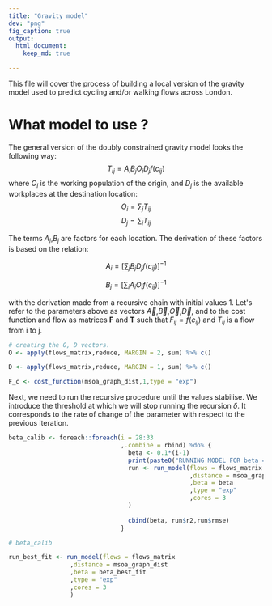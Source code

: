 ```yaml
---
title: "Gravity model"
dev: "png"
fig_caption: true
output: 
  html_document: 
    keep_md: true

---
```







This file will cover the process of building a local version of the gravity model used to predict cycling and/or walking flows across London. 

# What model to use ?

The general version of the doubly constrained gravity model looks the following way: 
$$ T_{ij} = A_iB_jO_iD_jf(c_{ij}) $$ where $O_i$ is the working population of the origin, and $D_j$ is the available workplaces at the destination location:
$$ O_i = \sum_j T_{ij} $$
$$ D_j = \sum_i T_{ij} $$

The terms $A_i$,$B_j$ are factors for each location. 
The derivation of these factors is based on the relation: 

$$A_i = [\sum_j B_jD_jf(c_{ij})]^{-1}$$

$$B_j = [\sum_i A_iO_if(c_{ij})]^{-1}$$

with the derivation made from a recursive chain with initial values 1. Let's refer to the parameters above as vectors $\vec{A}$,$\vec{B}$,$\vec{O}$,$\vec{D}$, and to the cost function and flow as matrices **F** and **T** such that $F_{ij}=f(c_{ij})$ and $T_{ij}$ is a flow from i to j. 



```r
# creating the O, D vectors. 
O <- apply(flows_matrix,reduce, MARGIN = 2, sum) %>% c()

D <- apply(flows_matrix,reduce, MARGIN = 1, sum) %>% c()
```



```r
F_c <- cost_function(msoa_graph_dist,1,type = "exp")
```


Next, we need to run the recursive procedure until the values stabilise. We introduce the threshold at which we will stop running the recursion $\delta$. It corresponds to the rate of change of the parameter with respect to the previous iteration. 



```r
beta_calib <- foreach::foreach(i = 28:33
                               ,.combine = rbind) %do% {
                                 beta <- 0.1*(i-1)
                                 print(paste0("RUNNING MODEL FOR beta = ",beta))
                                 run <- run_model(flows = flows_matrix
                                                  ,distance = msoa_graph_dist
                                                  ,beta = beta
                                                  ,type = "exp"
                                                  ,cores = 3
                                 )
                             
                                 cbind(beta, run$r2,run$rmse)
                               }

# beta_calib
```



```r
run_best_fit <- run_model(flows = flows_matrix
                 ,distance = msoa_graph_dist
                 ,beta = beta_best_fit
                 ,type = "exp"
                 ,cores = 3
                 )
```



